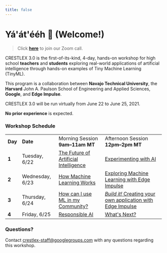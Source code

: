```yaml
---
title: false
---
```


# Yá'át'ééh 👋 (Welcome!)

>Click **[here](https://harvard.zoom.us/j/95976553851?pwd=S0VCTG1tVUtBeXJ2RUxNdGVnc3pidz09)** to join our Zoom call.

CRESTLEX 3.0 is the first-of-its-kind, 4-day, hands-on workshop for high school **teachers** and **students** exploring real-world applications of artificial intelligence through hands-on examples of Tiny Machine Learning (TinyML).  

This program is a collaboration between **Navajo Technical University**, the **Harvard** John A. Paulson School of Engineering and Applied Sciences, **Google**, and **Edge Impulse**. 

CRESTLEX 3.0 will be run virtually from June 22 to June 25, 2021.

<div class="message">
<b>No prior experience</b> is expected.
</div>

### Workshop Schedule

<table>
  <!-- <thead>
    <tr>
      <th>Day</th>
      <th>Date</th>
      <th>Morning Session<br><b>9am–11pm MT</b></th>
      <th>Afternoon Session<br><b>12pm–2pm MT</b></th>
    </tr>
  </thead> -->
  <tbody>
    <tr>
      <td><b>Day</b></td>
      <td><b>Date</b></td>
      <td>Morning Session<br><b>9am–11am MT</b></td>
      <td>Afternoon Session<br><b>12pm–2pm MT</b></td>
    </tr>
    <tr>
      <td><b>1</b></td>
      <td>Tuesday, 6/22</td>
      <td><a href="{{ site.baseurl }}/curriculum/1/future">The Future of Artificial Intelligence</a></td>
      <td><a href="{{ site.baseurl }}/curriculum/1/experiment">Experimenting with AI</a></td>
    </tr>
    <tr>
      <td><b>2</b></td>
      <td>Wednesday, 6/23</td>
      <td><a href="{{ site.baseurl }}/curriculum/2/ml">How Machine Learning Works</a></td>
      <td><a href="{{ site.baseurl }}/curriculum/2/pretrained">Exploring Machine Learning with Edge Impulse</a></td>
    </tr>
    <tr>
      <td><b>3</b></td>
      <td>Thursday, 6/24</td>
      <td><a href="{{ site.baseurl }}/curriculum/3/community">How can I use ML in my Community?</a></td>
      <td><a href="{{ site.baseurl }}/curriculum/3/impulse"><i>Build it!</i> Creating your own application with Edge Impulse</a></td>
    </tr>
    <tr>
      <td><b>4</b></td>
      <td>Friday, 6/25</td>
      <td><a href="{{ site.baseurl }}/curriculum/4/responsible">Responsible AI</a></td>
      <td><a href="{{ site.baseurl }}/curriculum/4/next">What's Next?</a></td>
    </tr>
  </tbody>
</table>

### Questions?
Contact [crestlex-staff@googlegroups.com](mailto:crestlex-staff@googlegroups.com) with any questions regarding this workshop.